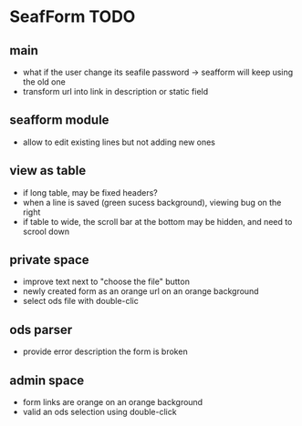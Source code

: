 SeafForm TODO
=============

main
----

- what if the user change its seafile password -> seafform will keep using the old one
- transform url into link in description or static field

seafform module
---------------

- allow to edit existing lines but not adding new ones

view as table
-------------

- if long table, may be fixed headers?
- when a line is saved (green sucess background), viewing bug on the right
- if table to wide, the scroll bar at the bottom may be hidden, and need to scrool down

private space
-------------

- improve text next to "choose the file" button
- newly created form as an orange url on an orange background
- select ods file with double-clic

ods parser
----------

- provide error description the form is broken

admin space
-----------

- form links are orange on an orange background
- valid an ods selection using double-click


